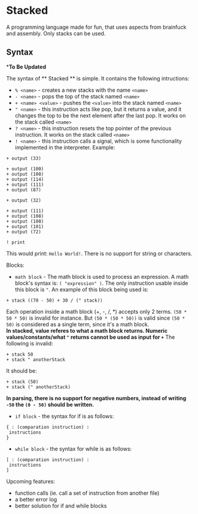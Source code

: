 # Stacked
A programming language made for fun, that uses aspects from brainfuck and assembly. Only stacks can be used. 
## Syntax
***To Be Updated**

The syntax of ** Stacked ** is simple. It contains the following intructions:  
* `% <name>` - creates a new stacks with the name `<name>`
* `- <name>` - pops the top of the stack named `<name>`
* `+ <name> <value>` - pushes the `<value>` into the stack named `<name>`
* `" <name>` - this instruction acts like pop, but it returns a value, and it changes the top to be the next element after the last pop. It works on the stack called `<name>`
* `? <name>` - this instruction resets the top pointer of the previous instruction. It works on the stack called `<name>`
* `! <name>` - this instruction calls a signal, which is some functionality implemented in the interpreter. Example:   
```
+ output (33)

+ output (100)
+ output (108)
+ output (114)
+ output (111)
+ output (87)

+ output (32)

+ output (111)
+ output (108)
+ output (108)
+ output (101)
+ output (72)

! print
```
This would print: `Hello World!`. There is no support for string or characters.  

Blocks:  
 * `math block` - The math block is used to process an expression. A math block's syntax is: `( "expression" )`. The only instruction usable inside this block is `"`. An example of this block being used is:
 ```
 + stack ((70 - 50) + 30 / (" stack))
 ```
Each operation inside a math block (+, -, /, *) accepts only 2 terms. `(50 * 50 * 50)` is invalid for instance. But `(50 * (50 * 50))` is valid since `(50 * 50)` is considered as a single term, since it's a math block.  
__In stacked, value referes to what a math block returns. Numeric values/constants/what `"` returns cannot be used as input for `+`__
The following is invalid:
```
+ stack 50
+ stack " anotherStack
```
It should be:
 ```
 + stack (50)
 + stack (" anotherStack)
 ```
 __In parsing, there is no support for negative numbers, instead of writing `-50` the `(0 - 50)` should be written.__
 
 * `if block` - the syntax for if is as follows:
 ```
 { : (comparation instruction) :
  instructions
 }
 ```
 * `while block` - the syntax for while is as follows:
 ```
 [ : (comparation instruction) :
  instructions
 ]
 ```

Upcoming features:
  * function calls (ie. call a set of instruction from another file)
  * a better error log
  * better solution for if and while blocks
